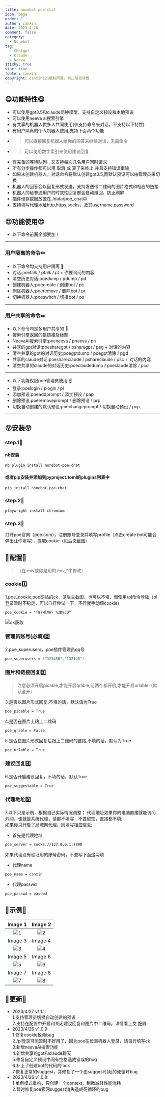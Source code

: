 ```yaml
---
title: nonebot-poe-chat
icon: page
order: 1
author: canxin
date: 2023-4-26
comment: false
category:
  - Nonebot
tag:
  - Chatgpt
  - Claude
  - Neeva
sticky: true
star: true
footer: canxin
copyright: canxin121版权所属，禁止随意转载
---
```



<!-- more -->

## :yum:功能特性:yum:

- 可以使用gpt3.5和claude两种模型，支持自定义预设和本地预设  
- 可以使用neeva ai搜索引擎  
- 有共享的机器人供多人共同使用(仅支持命令来对话，不支持以下特性)  
- 有用户隔离的个人机器人使用,支持下面两个功能  
- > 可以直接回复机器人给你的回答来继续对话，无需命令  
- > 可以使用数字索引来使用建议回复  
- 有完备的等待队列，又支持每次几名用户同时请求  
- 所有分步操作都可以用 取消 或 算了来终止,并且支持错误重输  
- 如果未创建机器人，对话命令将默认创建gpt3.5,而默认预设可以由管理员来切换  
- 机器人的回答会以回复形式发送，支持发送带二维码的图片格式和相应的链接  
- 机器人的给普通用户的时效性回复都会自动撤回，防止刷屏  
- 插件储存数据放置在./data/poe_chat中  
- 支持填写代理地址http,https,socks，及其username,password

## :heart_eyes:功能使用:heart_eyes:

- 以下命令前面全部要加 /

---

### 用户隔离的命令:pencil2:

- 以下命令均支持用户隔离  :open_hands:
- 对话:poetalk / ptalk / pt + 你要询问的内容  
- 清空历史对话:poedump / pdump / pd  
- 创建机器人:poecreate / 创建bot / pc  
- 删除机器人:poeremove / 删除bot / pr  
- 切换机器人:poeswitch / 切换bot / ps  

---

### 用户共享的命令:black_nib:

- 以下命令均是多用户共享的  :open_hands:
- 搜索引擎返回的是链接及标题  
- NeevaAI搜索引擎:poeneeva / pneeva / pn  
- 共享的gpt对话:poesharegpt / psharegpt / psg + 对话的内容
- 清空共享的gpt的对话历史:poegptdump / poegpt清除 / pgd  
- 共享的claude对话:poeshareclaude / pshareclaude / psc + 对话的内容
- 清空共享的claude的对话历史:poeclaudedump / poeclaude清除 / pcd  

---

- 以下功能仅限poe管理员使用  :point_up:
- 登录:poelogin / plogin / pl  
- 添加预设:poeaddprompt / 添加预设 / pap  
- 删除预设:poeremoveprompt / 删除预设 / prp  
- 切换自动创建的默认预设:poechangeprompt / 切换自动预设 / pcp  

---

## :dizzy_face:安装:dizzy_face:

### step.1:yellow_heart:

#### nb安装  

```md
nb plugin install nonebot-poe-chat
```

#### 或者pip安装并添加到pyproject.toml的plugins列表中  

```md
pip install nonebot-poe-chat
```

### step.2:blue_heart:

```md
playwright install chromium
```

### step.3:purple_heart:

打开poe官网（poe.com），注册账号登录并填写profile（点击create bot可能会弹出让你填写），提取cookie（见后文截图）  

## :punch:配置:punch:

> （在.env或你是用的.env_*中修改）  

### cookie:one:

1.poe_cookie,poe网站的ck，见后文截图，也可以不填，而使用/pl命令登陆（pl登录暂时不稳定，可以自行尝试一下，不行就手动填cookie）  

```md
poe_cookie = "f87HlVW- %3D%3D"
```

![ck获取](/resource/ck.png)

### 管理员账号(必填):two:

2.poe_superusers，poe插件管理员qq号  

```md
poe_superusers = ["123456","132145"]
```

### 图片和链接回复:three:
> 注意必须开启picable,才能开启qrable,前两个都开启,才能开启urlable（默认全开）  

3.是否以图片形式回复,不填的话，默认值为True

```md
poe_picable = True
```

4.是否在图片上粘上二维码

```md
poe_qrable = False
```

5.是否在图片形式回复后跟上二维码的链接,不填的话，默认为True

```md
poe_urlable = True
```

### 建议回复:four:

6.是否开启建议回复，不填的话，默认True

```md
poe_suggestable = True
```

### 代理地址:five:

7.以下只是示例，根据自己实际情况调整；
代理地址如果你的电脑直接就能访问外网，也就是系统代理，请都不填写，不要留空，直接都不填;  
如果你只开启了局域网代理，则填写相应信息;

- 首先是代理地址

```md
poe_server = socks://127.0.0.1:7890
```

如果代理没有验证用的账号密码，不要写下面这两项

- 代理name  

```md
poe_name = canxin
```

- 代理passwd

```md
poe_passwd = passwd
```

## :gift:示例:gift:


| Image 1 | Image 2 |
|:-------:|:-------:|
| ![1](/resource/demo(1).png) | ![2](/resource/demo(2).png) |
| Image 3 | Image 4 |
| ![3](/resource/demo(3).png) | ![4](/resource/demo(4).png) |
| Image 5 | Image 6 |
| ![5](/resource/demo(5).png) | ![6](/resource/demo(6).png) |
| Image 7 | Image 8 |
| ![7](/resource/demo(7).png) | ![8](/resource/demo(8).png) |

## :balloon:更新:balloon:

- 2023/4/27 v1.1.1:  
    1.支持管理员切换自动创建的预设  
    2.支持在配置中开启和关闭建议回复和图片中二维码，详情看上文 配置  
- 2023/4/26 v1.0.9:  
    1.修复cookie致命bug  
    2./pl登录可能暂时不好用了，因为poe在检测机器人登录，请自行填写ck  
    3.新增neevaAi搜索功能  
    4.新增共享的gpt和claude聊天  
    5.修复自定义预设中间有空格造成错误的bug  
    6.补上了创建bot的代码的lock  
    7.恢复正常的suggest，并修复了一个由suggest引起的死循环bug  
- 2023/4/26 v1.0.8:  
    1.单例模式重构，只创建一个context，稍微减轻性能消耗  
    2.暂时修复poe官网suggest消失造成死循环的bug  
